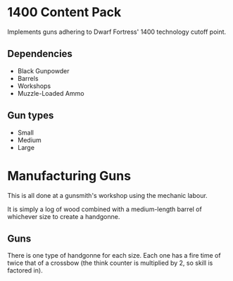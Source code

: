 # 1400 Content Pack

Implements guns adhering to Dwarf Fortress' 1400 technology cutoff point.

## Dependencies

- Black Gunpowder
- Barrels
- Workshops
- Muzzle-Loaded Ammo

## Gun types

- Small
- Medium
- Large

# Manufacturing Guns

This is all done at a gunsmith's workshop using the mechanic labour.

It is simply a log of wood combined with a medium-length barrel of whichever size to create a handgonne.

## Guns

There is one type of handgonne for each size.
Each one has a fire time of twice that of a crossbow (the think counter is multiplied by 2, so skill is factored in).
